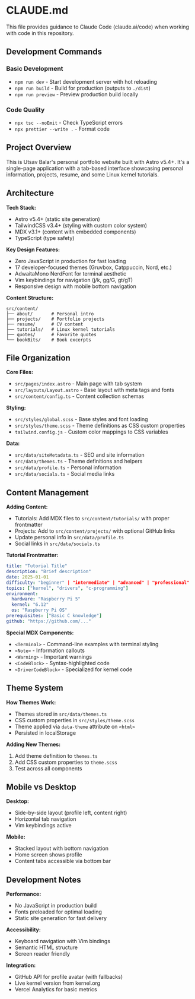 # CLAUDE.md

This file provides guidance to Claude Code (claude.ai/code) when working with code in this repository.

## Development Commands

### Basic Development
- `npm run dev` - Start development server with hot reloading
- `npm run build` - Build for production (outputs to `./dist`)
- `npm run preview` - Preview production build locally

### Code Quality
- `npx tsc --noEmit` - Check TypeScript errors
- `npx prettier --write .` - Format code

## Project Overview

This is Utsav Balar's personal portfolio website built with Astro v5.4+. It's a single-page application with a tab-based interface showcasing personal information, projects, resume, and some Linux kernel tutorials.

## Architecture

**Tech Stack:**
- Astro v5.4+ (static site generation)
- TailwindCSS v3.4+ (styling with custom color system)
- MDX v3.1+ (content with embedded components)
- TypeScript (type safety)

**Key Design Features:**
- Zero JavaScript in production for fast loading
- 17 developer-focused themes (Gruvbox, Catppuccin, Nord, etc.)
- AdwaitaMono NerdFont for terminal aesthetic
- Vim keybindings for navigation (j/k, gg/G, gt/gT)
- Responsive design with mobile bottom navigation

**Content Structure:**
```
src/content/
├── about/       # Personal intro
├── projects/    # Portfolio projects  
├── resume/      # CV content
├── tutorials/   # Linux kernel tutorials
├── quotes/      # Favorite quotes
└── bookBits/    # Book excerpts
```

## File Organization

**Core Files:**
- `src/pages/index.astro` - Main page with tab system
- `src/layouts/Layout.astro` - Base layout with meta tags and fonts
- `src/content/config.ts` - Content collection schemas

**Styling:**
- `src/styles/global.scss` - Base styles and font loading
- `src/styles/theme.scss` - Theme definitions as CSS custom properties
- `tailwind.config.js` - Custom color mappings to CSS variables

**Data:**
- `src/data/siteMetadata.ts` - SEO and site information
- `src/data/themes.ts` - Theme definitions and helpers
- `src/data/profile.ts` - Personal information
- `src/data/socials.ts` - Social media links

## Content Management

**Adding Content:**
- Tutorials: Add MDX files to `src/content/tutorials/` with proper frontmatter
- Projects: Add to `src/content/projects/` with optional GitHub links
- Update personal info in `src/data/profile.ts`
- Social links in `src/data/socials.ts`

**Tutorial Frontmatter:**
```yaml
title: "Tutorial Title"
description: "Brief description"
date: 2025-01-01
difficulty: "beginner" | "intermediate" | "advanced" | "professional"
topics: ["kernel", "drivers", "c-programming"]
environment:
  hardware: "Raspberry Pi 5"
  kernel: "6.12"
  os: "Raspberry Pi OS"
prerequisites: ["Basic C knowledge"]
github: "https://github.com/..."
```

**Special MDX Components:**
- `<Terminal>` - Command-line examples with terminal styling
- `<Note>` - Information callouts
- `<Warning>` - Important warnings
- `<CodeBlock>` - Syntax-highlighted code
- `<DriverCodeBlock>` - Specialized for kernel code

## Theme System

**How Themes Work:**
- Themes stored in `src/data/themes.ts`
- CSS custom properties in `src/styles/theme.scss`
- Theme applied via `data-theme` attribute on `<html>`
- Persisted in localStorage

**Adding New Themes:**
1. Add theme definition to `themes.ts`
2. Add CSS custom properties to `theme.scss`
3. Test across all components

## Mobile vs Desktop

**Desktop:**
- Side-by-side layout (profile left, content right)
- Horizontal tab navigation
- Vim keybindings active

**Mobile:**
- Stacked layout with bottom navigation
- Home screen shows profile
- Content tabs accessible via bottom bar

## Development Notes

**Performance:**
- No JavaScript in production build
- Fonts preloaded for optimal loading
- Static site generation for fast delivery

**Accessibility:**
- Keyboard navigation with Vim bindings
- Semantic HTML structure
- Screen reader friendly

**Integration:**
- GitHub API for profile avatar (with fallbacks)
- Live kernel version from kernel.org
- Vercel Analytics for basic metrics